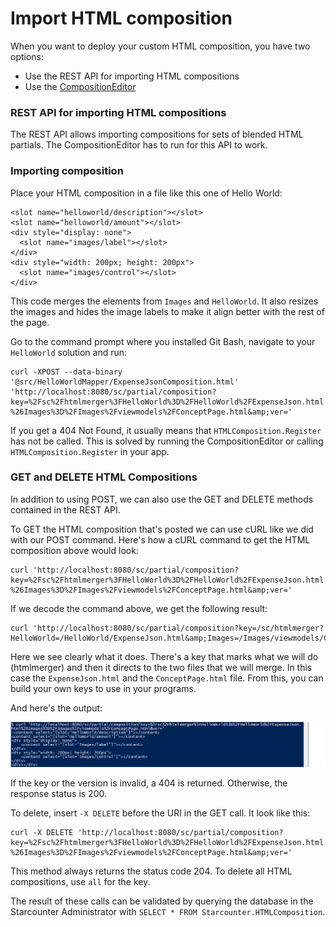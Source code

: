 # Import HTML composition

When you want to deploy your custom HTML composition, you have two options:

* Use the REST API for importing HTML compositions
* Use the [CompositionEditor](https://github.com/starcounterapps/compositioneditor)

### REST API for importing HTML compositions

The REST API allows importing compositions for sets of blended HTML partials. The CompositionEditor has to run for this API to work.

### Importing composition

Place your HTML composition in a file like this one of Hello World:



```
<slot name="helloworld/description"></slot>
<slot name="helloworld/amount"></slot>
<div style="display: none">
  <slot name="images/label"></slot>
</div>
<div style="width: 200px; height: 200px">
  <slot name="images/control"></slot>
</div>
```

This code merges the elements from `Images` and `HelloWorld`. It also resizes the images and hides the image labels to make it align better with the rest of the page.

Go to the command prompt where you installed Git Bash, navigate to your `HelloWorld` solution and run:

```
curl -XPOST --data-binary '@src/HelloWorldMapper/ExpenseJsonComposition.html' 'http://localhost:8080/sc/partial/composition?key=%2Fsc%2Fhtmlmerger%3FHelloWorld%3D%2FHelloWorld%2FExpenseJson.html
%26Images%3D%2FImages%2Fviewmodels%2FConceptPage.html&amp;ver='
```

If you get a 404 Not Found, it usually means that `HTMLComposition.Register` has not be called. This is solved by running the CompositionEditor or calling `HTMLComposition.Register` in your app.

### GET and DELETE HTML Compositions

In addition to using POST, we can also use the GET and DELETE methods contained in the REST API.

To GET the HTML composition that's posted we can use cURL like we did with our POST command. Here's how a cURL command to get the HTML composition above would look:

```
curl 'http://localhost:8080/sc/partial/composition?key=%2Fsc%2Fhtmlmerger%3FHelloWorld%3D%2FHelloWorld%2FExpenseJson.html
%26Images%3D%2FImages%2Fviewmodels%2FConceptPage.html&amp;ver='
```

If we decode the command above, we get the following result:

```
curl 'http://localhost:8080/sc/partial/composition?key=/sc/htmlmerger?HelloWorld=/HelloWorld/ExpenseJson.html&amp;Images=/Images/viewmodels/ConceptPage.html&amp;ver='
```

Here we see clearly what it does. There's a key that marks what we will do \(htmlmerger\) and then it directs to the two files that we will merge. In this case the `ExpenseJson.html` and the `ConceptPage.html` file. From this, you can build your own keys to use in your programs.

And here's the output:



![](../../.gitbook/assets/getcurl.png)



If the key or the version is invalid, a 404 is returned. Otherwise, the response status is 200.

To delete, insert `-X DELETE` before the URI in the GET call. It look like this:

```
curl -X DELETE 'http://localhost:8080/sc/partial/composition?key=%2Fsc%2Fhtmlmerger%3FHelloWorld%3D%2FHelloWorld%2FExpenseJson.html
%26Images%3D%2FImages%2Fviewmodels%2FConceptPage.html&amp;ver='
```

This method always returns the status code 204. To delete all HTML compositions, use `all` for the key.

The result of these calls can be validated by querying the database in the Starcounter Administrator with `SELECT * FROM Starcounter.HTMLComposition`.

